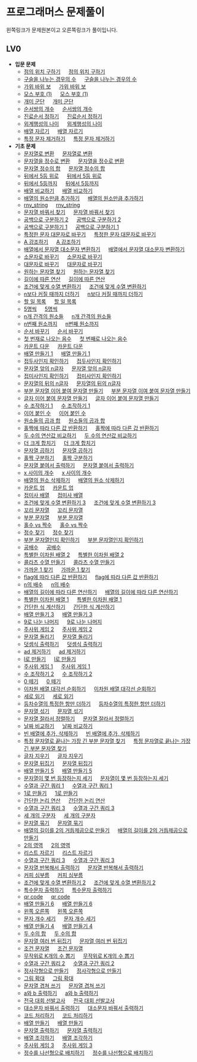 # 프로그래머스 문제풀이

왼쪽링크가 문제원본이고 오른쪽링크가 풀이입니다.

## LV0
- **입문 문제**
  - [점의 위치 구하기](https://school.programmers.co.kr/learn/courses/30/lessons/120841) &emsp; [점의 위치 구하기](https://github.com/JangIn-40/Programmers/tree/master/LV0/introduction/FindLocationVertex)
  - [구슬을 나누는 경우의 수](https://school.programmers.co.kr/learn/courses/30/lessons/120840) &emsp; [구슬을 나누는 경우의 수](https://github.com/JangIn-40/Programmers/blob/master/LV0/introduction/NumberOfCaseBeadsDivide/NumberOfCaseBeadsDivide.cpp)
  - [가위 바위 보](https://school.programmers.co.kr/learn/courses/30/lessons/120839) &emsp; [가위 바위 보](https://github.com/JangIn-40/Programmers/blob/master/LV0/introduction/RockScissorPaper/RockScissorPaper.cpp)
  - [모스 부호 (1)](https://school.programmers.co.kr/learn/courses/30/lessons/120838) &emsp; [모스 부호 (1)](https://github.com/JangIn-40/Programmers/blob/master/LV0/introduction/MorseCode(1)/MorseCode(1).cpp)
  - [개미 군단](https://school.programmers.co.kr/learn/courses/30/lessons/120837) &emsp; [개미 군단](https://github.com/JangIn-40/Programmers/blob/master/LV0/introduction/LegionAnt/LegionAnt.cpp)
  - [순서쌍의 개수](https://school.programmers.co.kr/learn/courses/30/lessons/120836) &emsp; [순서쌍의 개수](https://github.com/JangIn-40/Programmers/blob/master/LV0/introduction/NumberOfOrderPairs/NumberOfOrderPairs.cpp)
  - [진료순서 정하기](https://school.programmers.co.kr/learn/courses/30/lessons/120835) &emsp; [진료순서 정하기](https://github.com/JangIn-40/Programmers/blob/master/LV0/introduction/SetOrderTreatment/SetOrderTreatment.cpp)
  - [외계행성의 나이](https://school.programmers.co.kr/learn/courses/30/lessons/120834) &emsp; [외계행성의 나이](https://github.com/JangIn-40/Programmers/blob/master/LV0/introduction/AgeOfExoplanet/AgeOfExoplanet.cpp)
  - [배열 자르기](https://school.programmers.co.kr/learn/courses/30/lessons/120833) &emsp; [배열 자르기](https://github.com/JangIn-40/Programmers/blob/master/LV0/introduction/CutArray/CutArray.cpp)
  - [특정 문자 제거하기](https://school.programmers.co.kr/learn/courses/30/lessons/120826) &emsp; [특정 문자 제거하기](https://github.com/JangIn-40/Programmers/blob/master/LV0/introduction/RemoveSpecificCharacter/RemoveSpecificCharacter.cpp)
- **기초 문제**
  - [문자열로 변환](https://school.programmers.co.kr/learn/courses/30/lessons/181845) &emsp; [문자열로 변환](https://github.com/JangIn-40/Programmers/blob/master/LV0/Lv0%20Basic/ConvertString/ConvertString.cpp)
  - [문자열을 정수로 변환](https://school.programmers.co.kr/learn/courses/30/lessons/181848) &emsp; [문자열을 정수로 변환](https://github.com/JangIn-40/Programmers/blob/master/LV0/Lv0%20Basic/ConvertStringToInteger/ConvertStringToInteger.cpp)
  - [문자열 정수의 합](https://school.programmers.co.kr/learn/courses/30/lessons/181849) &emsp; [문자열 정수의 합](https://github.com/JangIn-40/Programmers/blob/master/LV0/Lv0%20Basic/SumStringInteger/SumStringInteger.cpp)
  - [뒤에서 5등 위로](https://school.programmers.co.kr/learn/courses/30/lessons/181852) &emsp; [뒤에서 5등 위로](https://github.com/JangIn-40/Programmers/blob/master/LV0/Lv0%20Basic/FifthFromBack/FifthFromBack.cpp)
  - [뒤에서 5등까지](https://school.programmers.co.kr/learn/courses/30/lessons/181853) &emsp; [뒤에서 5등까지](https://github.com/JangIn-40/Programmers/blob/master/LV0/Lv0%20Basic/FromBackToFifth/FromBackToFifth.cpp)
  - [배열 비교하기](https://school.programmers.co.kr/learn/courses/30/lessons/181856) &emsp; [배열 비교하기](https://github.com/JangIn-40/Programmers/blob/master/LV0/Lv0%20Basic/CompareArray/CompareArray.cpp)
  - [배열의 원소만큼 추가하기](https://school.programmers.co.kr/learn/courses/30/lessons/181861) &emsp; [배열의 원소만큼 추가하기](https://github.com/JangIn-40/Programmers/blob/master/LV0/Lv0%20Basic/AddAsArrayElements/AddAsArrayElements.cpp)
  - [rny_string](https://school.programmers.co.kr/learn/courses/30/lessons/181863) &emsp; [rny_string](https://github.com/JangIn-40/Programmers/blob/master/LV0/Lv0%20Basic/rny_string/rny_string.cpp)
  - [문자열 바꿔서 찾기](https://school.programmers.co.kr/learn/courses/30/lessons/181864) &emsp; [문자열 바꿔서 찾기](https://github.com/JangIn-40/Programmers/blob/master/LV0/Lv0%20Basic/FindToChangingString/FindToChangingString.cpp)
  - [공백으로 구분하기 2](https://school.programmers.co.kr/learn/courses/30/lessons/181868) &emsp; [공백으로 구분하기 2](https://github.com/JangIn-40/Programmers/blob/master/LV0/Lv0%20Basic/DistinguishBlank%202/DistinguishBlank%202.cpp)
  - [공백으로 구분하기 1](https://school.programmers.co.kr/learn/courses/30/lessons/181869) &emsp; [공백으로 구분하기 1](https://github.com/JangIn-40/Programmers/blob/master/LV0/Lv0%20Basic/DistinguishBlank%201/DistinguishBlank%201.cpp)
  - [특정한 문자 대문자로 바꾸기](https://school.programmers.co.kr/learn/courses/30/lessons/181873) &emsp; [특정한 문자 대문자로 바꾸기](https://github.com/JangIn-40/Programmers/blob/master/LV0/Lv0%20Basic/ChangeSpecificCharcterToUpper/ChangeSpecificCharcterToUpper.cpp)
  - [A 강조하기](https://school.programmers.co.kr/learn/courses/30/lessons/181874) &emsp; [A 강조하기](https://github.com/JangIn-40/Programmers/blob/master/LV0/Lv0%20Basic/EmphasizeA/EmphasizeA.cpp)
  - [배열에서 문자열 대소문자 변환하기](https://school.programmers.co.kr/learn/courses/30/lessons/181875) &emsp; [배열에서 문자열 대소문자 변환하기](https://github.com/JangIn-40/Programmers/blob/master/LV0/Lv0%20Basic/ConvertStringLowerUpperInArray/ConvertStringLowerUpperInArray.cpp)
  - [소문자로 바꾸기](https://school.programmers.co.kr/learn/courses/30/lessons/181876) &emsp; [소문자로 바꾸기](https://github.com/JangIn-40/Programmers/blob/master/LV0/Lv0%20Basic/ConvertLowercase/ConvertLowercase.cpp)
  - [대문자로 바꾸기](https://school.programmers.co.kr/learn/courses/30/lessons/181877) &emsp; [대문자로 바꾸기](https://github.com/JangIn-40/Programmers/blob/master/LV0/Lv0%20Basic/ConvertUppercase/ConvertUppercase.cpp)
  - [원하는 문자열 찾기](https://school.programmers.co.kr/learn/courses/30/lessons/181878) &emsp; [원하는 문자열 찾기](https://github.com/JangIn-40/Programmers/blob/master/LV0/Lv0%20Basic/FindDesireString/FindDesireString.cpp)
  - [길이에 따른 연산](https://school.programmers.co.kr/learn/courses/30/lessons/181879) &emsp; [길이에 따른 연산](https://github.com/JangIn-40/Programmers/blob/master/LV0/Lv0%20Basic/CalculateBaseOnLength/CalculateBaseOnLength.cpp)
  - [조건에 맞게 수열 변환하기](https://school.programmers.co.kr/learn/courses/30/lessons/181882) &emsp; [조건에 맞게 수열 변환하기](https://github.com/JangIn-40/Programmers/blob/master/LV0/Lv0%20Basic/ConvertSequnceAccordingCondition/ConvertSequnceAccordingCondition.cpp)
  - [n보다 커질 때까지 더하기](https://school.programmers.co.kr/learn/courses/30/lessons/181884) &emsp; [n보다 커질 때까지 더하기](https://github.com/JangIn-40/Programmers/blob/master/LV0/Lv0%20Basic/AddBiggerThanN/AddBiggerThanN.cpp)
  - [할 일 목록](https://school.programmers.co.kr/learn/courses/30/lessons/181885) &emsp; [할 일 목록](https://github.com/JangIn-40/Programmers/blob/master/LV0/Lv0%20Basic/TODOList/TODOList.cpp)
  - [5명씩](https://school.programmers.co.kr/learn/courses/30/lessons/181886) &emsp; [5명씩](https://github.com/JangIn-40/Programmers/blob/master/LV0/Lv0%20Basic/FivePeopleEach/FivePeopleEach.cpp)
  - [n개 간격의 원소들](https://school.programmers.co.kr/learn/courses/30/lessons/181888) &emsp; [n개 간격의 원소들](https://github.com/JangIn-40/Programmers/blob/master/LV0/Lv0%20Basic/NDistanceElements/NDistanceElements.cpp)
  - [n번째 원소까지](https://school.programmers.co.kr/learn/courses/30/lessons/181889) &emsp; [n번째 원소까지](https://github.com/JangIn-40/Programmers/blob/master/LV0/Lv0%20Basic/NthToElement/NthToElement.cpp)
  - [순서 바꾸기](https://school.programmers.co.kr/learn/courses/30/lessons/181891) &emsp; [순서 바꾸기](https://github.com/JangIn-40/Programmers/blob/master/LV0/Lv0%20Basic/ChangeSequence/ChangeSequence.cpp)
  - [첫 번재로 나오는 음수](https://school.programmers.co.kr/learn/courses/30/lessons/181896) &emsp; [첫 번째로 나오는 음수](https://github.com/JangIn-40/Programmers/blob/master/LV0/Lv0%20Basic/FirstNegativeNubmer/FirstNegativeNubmer.cpp)
  - [카운트 다운](https://school.programmers.co.kr/learn/courses/30/lessons/181899) &emsp; [카운트 다운](https://github.com/JangIn-40/Programmers/blob/master/LV0/Lv0%20Basic/CountDown/CountDown.cpp)
  - [배열 만들기 1](https://school.programmers.co.kr/learn/courses/30/lessons/181901) &emsp; [배열 만들기 1](https://github.com/JangIn-40/Programmers/blob/master/LV0/Lv0%20Basic/MakeArray1/MakeArray1.cpp)
  - [접두사인지 확인하기](https://school.programmers.co.kr/learn/courses/30/lessons/181906) &emsp; [접두사인지 확인하기](https://github.com/JangIn-40/Programmers/blob/master/LV0/Lv0%20Basic/CheckPrefix/CheckPrefix.cpp)
  - [문자열 앞의 n글자](https://school.programmers.co.kr/learn/courses/30/lessons/181907) &emsp; [문자열 앞의 n글자](https://github.com/JangIn-40/Programmers/blob/master/LV0/Lv0%20Basic/NLettersInFrontOfString/NLettersInFrontOfString.cpp)
  - [접미사인지 확인하기](https://school.programmers.co.kr/learn/courses/30/lessons/181908) &emsp; [접미사인지 확인하기](https://github.com/JangIn-40/Programmers/blob/master/LV0/Lv0%20Basic/CheckSuffixArray/CheckSuffixArray.cpp)
  - [문자열의 뒤의 n글자](https://school.programmers.co.kr/learn/courses/30/lessons/181910) &emsp; [문자열의 뒤의 n글자](https://github.com/JangIn-40/Programmers/blob/master/LV0/Lv0%20Basic/StringBackN/StringBackN.cpp)
  - [부분 문자열 이어 붙여 문자열 만들기](https://school.programmers.co.kr/learn/courses/30/lessons/181911) &emsp; [부분 문자열 이여 붙여 문자열 만들기](https://github.com/JangIn-40/Programmers/blob/master/LV0/Lv0%20Basic/MakeStringConnectPartOfString/MakeStringConnectPartOfString.cpp)
  - [글자 이어 붙여 문자열 만들기](https://school.programmers.co.kr/learn/courses/30/lessons/181915) &emsp; [글자 이어 붙여 문자열 만들기](https://github.com/JangIn-40/Programmers/blob/master/LV0/Lv0%20Basic/ConnectMakingString/ConnectMakingString.cpp)
  - [수 조작하기 1](https://school.programmers.co.kr/learn/courses/30/lessons/181926) &emsp; [수 조작하기 1](https://github.com/JangIn-40/Programmers/blob/master/LV0/Lv0%20Basic/ControlNumber1/ControlNumber1.cpp)
  - [이어 붙인 수](https://school.programmers.co.kr/learn/courses/30/lessons/181928) &emsp; [이어 붙인 수](https://github.com/JangIn-40/Programmers/blob/master/LV0/Lv0%20Basic/ConnectNumber/ConnectNumber.cpp)
  - [원소들의 곱과 합](https://school.programmers.co.kr/learn/courses/30/lessons/181929) &emsp; [원소들의 곱과 합](https://github.com/JangIn-40/Programmers/blob/master/LV0/Lv0%20Basic/AddMultipleElement/AddMultipleElement.cpp)
  - [홀짝에 따라 다른 값 반환하기](https://school.programmers.co.kr/learn/courses/30/lessons/181935) &emsp; [홀짝에 따라 다른 갑 반환하기](https://github.com/JangIn-40/Programmers/blob/master/LV0/Lv0%20Basic/ReturnDifferentValueOnOddEven/ReturnDifferentValueOnOddEven.cpp)
  - [두 수의 연산값 비교하기](https://school.programmers.co.kr/learn/courses/30/lessons/181938) &emsp; [두 수의 연산값 비교하기](https://github.com/JangIn-40/Programmers/blob/master/LV0/Lv0%20Basic/CompareCalculationNumber/CompareCalculationNumber.cpp)
  - [더 크게 합치기](https://school.programmers.co.kr/learn/courses/30/lessons/181939) &emsp; [더 크게 합치기](https://github.com/JangIn-40/Programmers/blob/master/LV0/Lv0%20Basic/AddMoreBig/AddMoreBig.cpp)
  - [문자열 곱하기](https://school.programmers.co.kr/learn/courses/30/lessons/181940) &emsp; [문자열 곱하기](https://github.com/JangIn-40/Programmers/blob/master/LV0/Lv0%20Basic/StringMultiple/StringMultiple.cpp)
  - [홀짝 구분하기](https://school.programmers.co.kr/learn/courses/30/lessons/181944) &emsp; [홀짝 구분하기](https://github.com/JangIn-40/Programmers/blob/master/LV0/Lv0%20Basic/ClassifyEvenOdd/ClassifyEvenOdd.cpp)
  - [문자열 붙여서 출력하기](https://school.programmers.co.kr/learn/courses/30/lessons/181946) &emsp; [문자열 붙여서 출력하기](https://github.com/JangIn-40/Programmers/blob/master/LV0/Lv0%20Basic/PrintStickString/PrintStickString.cpp)
  - [x 사이의 개수](https://school.programmers.co.kr/learn/courses/30/lessons/181867) &emsp; [x 사이의 개수](https://github.com/JangIn-40/Programmers/blob/master/LV0/Lv0%20Basic/NumberBetweenX/NumberBetweenX.cpp)
  - [배열의 원소 삭제하기](https://school.programmers.co.kr/learn/courses/30/lessons/181844) &emsp; [배열의 원소 삭제하기](https://github.com/JangIn-40/Programmers/blob/master/LV0/Lv0%20Basic/RemoveArrayElement/RemoveArrayElement.cpp)
  - [카운트 업](https://school.programmers.co.kr/learn/courses/30/lessons/181920) &emsp; [카운트 업](https://github.com/JangIn-40/Programmers/blob/master/LV0/Lv0%20Basic/CountUp/CountUp.cpp)
  - [접미사 배열](https://school.programmers.co.kr/learn/courses/30/lessons/181909) &emsp; [접미사 배열](https://github.com/JangIn-40/Programmers/blob/master/LV0/Lv0%20Basic/SuffixArray/SuffixArray.cpp)
  - [조건에 맞게 수열 변환하기 3](https://school.programmers.co.kr/learn/courses/30/lessons/181835) &emsp; [조건에 맞게 수열 변환하기 3](https://github.com/JangIn-40/Programmers/blob/master/LV0/Lv0%20Basic/ConvertSequenceAccordingCondition3/ConvertSequenceAccordingCondition3.cpp)
  - [꼬리 문자열](https://school.programmers.co.kr/learn/courses/30/lessons/181841) &emsp; [꼬리 문자열](https://github.com/JangIn-40/Programmers/blob/master/LV0/Lv0%20Basic/TailString/TailString.cpp)
  - [부분 문자열](https://school.programmers.co.kr/learn/courses/30/lessons/181842) &emsp; [부분 문자열](https://github.com/JangIn-40/Programmers/blob/master/LV0/Lv0%20Basic/SubString/SubString.cpp)
  - [홀수 vs 짝수](https://school.programmers.co.kr/learn/courses/30/lessons/181887) &emsp; [홀수 vs 짝수](https://github.com/JangIn-40/Programmers/blob/master/LV0/Lv0%20Basic/Odd_VS_Even/Odd_VS_Even.cpp)
  - [정수 찾기](https://school.programmers.co.kr/learn/courses/30/lessons/181840) &emsp; [정수 찾기](https://github.com/JangIn-40/Programmers/blob/master/LV0/Lv0%20Basic/FindInteger/FindInteger.cpp)
  - [부분 문자열인지 확인하기](https://school.programmers.co.kr/learn/courses/30/lessons/181843) &emsp; [부분 문자열인지 확인하기](https://github.com/JangIn-40/Programmers/blob/master/LV0/Lv0%20Basic/CheckSubString/CheckSubString.cpp)
  - [공배수](https://school.programmers.co.kr/learn/courses/30/lessons/181936) &emsp; [공배수](https://github.com/JangIn-40/Programmers/blob/master/LV0/Lv0%20Basic/CommonMultiple/CommonMultiple.cpp)
  - [특별한 이차원 배열 2](https://school.programmers.co.kr/learn/courses/30/lessons/181831) &emsp; [특별한 이차원 배열 2](https://github.com/JangIn-40/Programmers/blob/master/LV0/Lv0%20Basic/SpecialTwoDimensionArray2/SpecialTwoDimensionArray2.cpp)
  - [콜라츠 수열 만들기](https://school.programmers.co.kr/learn/courses/30/lessons/181919) &emsp; [콜라츠 수열 만들기](https://github.com/JangIn-40/Programmers/blob/master/LV0/Lv0%20Basic/CollatzSequence/CollatzSequence.cpp)
  - [가까운 1 찾기](https://school.programmers.co.kr/learn/courses/30/lessons/181898) &emsp; [가까운 1 찾기](https://github.com/JangIn-40/Programmers/blob/master/LV0/Lv0%20Basic/FindNear1/FindNear1.cpp)
  - [flag에 따라 다른 값 반환하기](https://school.programmers.co.kr/learn/courses/30/lessons/181933) &emsp; [flag에 따라 다른 값 반환하기](https://github.com/JangIn-40/Programmers/blob/master/LV0/Lv0%20Basic/ReturnDiffrentValeuOnFlag/ReturnDiffrentValeuOnFlag.cpp)
  - [n의 배수](https://school.programmers.co.kr/learn/courses/30/lessons/181937) &emsp; [n의 배수](https://github.com/JangIn-40/Programmers/blob/master/LV0/Lv0%20Basic/NMultiple/NMultiple.cpp)
  - [배열의 길이에 따라 다른 연산하기](https://school.programmers.co.kr/learn/courses/30/lessons/181854) &emsp; [배열의 길이에 따라 다른 연산하기](https://github.com/JangIn-40/Programmers/blob/master/LV0/Lv0%20Basic/DifferentCalculateDefendOnLengthOfArray/DifferentCalculateDefendOnLengthOfArray.cpp)
  - [특별한 이차원 배열 1](https://school.programmers.co.kr/learn/courses/30/lessons/181833) &emsp; [특별한 이차원 배열 1](https://github.com/JangIn-40/Programmers/blob/master/LV0/Lv0%20Basic/SpecialTwoDimensionArray/SpecialTwoDimensionArray.cpp)
  - [간단한 식 계산하기](https://school.programmers.co.kr/learn/courses/30/lessons/181865) &emsp; [간단한 식 계산하기](https://github.com/JangIn-40/Programmers/blob/master/LV0/Lv0%20Basic/CalculateSimpleExpression/CalculateSimpleExpression.cpp)
  - [배열 만들기 3](https://school.programmers.co.kr/learn/courses/30/lessons/181895) &emsp; [배열 만들기 3](https://github.com/JangIn-40/Programmers/blob/master/LV0/Lv0%20Basic/MakeArray3/MakeArray3.cpp)
  - [9로 나눈 나머지](https://school.programmers.co.kr/learn/courses/30/lessons/181914) &emsp; [9로 나눈 나머지](https://github.com/JangIn-40/Programmers/blob/master/LV0/Lv0%20Basic/Divide9Remain/Divide9Remain.cpp)
  - [주사위 게임 2](https://school.programmers.co.kr/learn/courses/30/lessons/181930) &emsp; [주사위 게임 2](https://github.com/JangIn-40/Programmers/blob/master/LV0/Lv0%20Basic/DiceGame2/DiceGame2.cpp)
  - [문자열 돌리기](https://school.programmers.co.kr/learn/courses/30/lessons/181945) &emsp; [문자열 돌리기](https://github.com/JangIn-40/Programmers/blob/master/LV0/Lv0%20Basic/PrintTwistString/PrintTwistString.cpp)
  - [덧셈식 출력하기](https://school.programmers.co.kr/learn/courses/30/lessons/181947) &emsp; [덧셈식 출력하기](https://github.com/JangIn-40/Programmers/blob/master/LV0/Lv0%20Basic/PrintAdd/PrintAdd.cpp)
  - [ad 제거하기](https://school.programmers.co.kr/learn/courses/30/lessons/181870) &emsp; [ad 제거하기](https://github.com/JangIn-40/Programmers/blob/master/LV0/Lv0%20Basic/RemoveAd/RemoveAd.cpp)
  - [l로 만들기](https://school.programmers.co.kr/learn/courses/30/lessons/181834) &emsp; [l로 만들기](https://github.com/JangIn-40/Programmers/blob/master/LV0/Lv0%20Basic/MakeToI/MakeToL.cpp)
  - [주사위 게임 1](https://school.programmers.co.kr/learn/courses/30/lessons/181839) &emsp; [주사위 게임 1](https://github.com/JangIn-40/Programmers/blob/master/LV0/Lv0%20Basic/DiceGame1/DiceGame1.cpp)
  - [수 조작하기 2](https://school.programmers.co.kr/learn/courses/30/lessons/181925) &emsp; [수 조작하기 2](https://github.com/JangIn-40/Programmers/blob/master/LV0/Lv0%20Basic/ControlNumber2/ControlNumber2.cpp)
  - [0 떼기](https://school.programmers.co.kr/learn/courses/30/lessons/181847) &emsp; [0 떼기](https://github.com/JangIn-40/Programmers/blob/master/LV0/Lv0%20Basic/TakeOffZero/TakeOffZero.cpp)
  - [이차원 배열 대각선 순회하기](https://school.programmers.co.kr/learn/courses/30/lessons/181829) &emsp; [이차원 배열 대각선 순회하기](https://github.com/JangIn-40/Programmers/blob/master/LV0/Lv0%20Basic/Two-dimensionalArrayDiagonalTraversal/Two-dimensionalArrayDiagonalTraversal.cpp)
  - [세로 읽기](https://school.programmers.co.kr/learn/courses/30/lessons/181904) &emsp; [세로 읽기](https://github.com/JangIn-40/Programmers/blob/master/LV0/Lv0%20Basic/ReadColumn/ReadColumn.cpp)
  - [등차수열의 특정한 항만 더하기](https://school.programmers.co.kr/learn/courses/30/lessons/181931) &emsp; [등차수열의 특정한 항만 더하기](https://github.com/JangIn-40/Programmers/blob/master/LV0/Lv0%20Basic/ArithmeticSequenceAddSpecific/ArithmeticSequenceAddSpecific.cpp)
  - [문자열 섞기](https://school.programmers.co.kr/learn/courses/30/lessons/181942) &emsp; [문자열 섞기](https://github.com/JangIn-40/Programmers/blob/master/LV0/Lv0%20Basic/StringShuffle/StringShuffle.cpp)
  - [문자열 잘라서 정렬하기](https://school.programmers.co.kr/learn/courses/30/lessons/181866) &emsp; [문자열 잘라서 정렬하기](https://github.com/JangIn-40/Programmers/blob/master/LV0/Lv0%20Basic/SortCuttingString/SortCuttingString.cpp)
  - [날짜 비교하기](https://school.programmers.co.kr/learn/courses/30/lessons/181838) &emsp; [날짜 비교하기](https://github.com/JangIn-40/Programmers/blob/master/LV0/Lv0%20Basic/CompareDate/CompareDate.cpp)
  - [빈 배열에 추가, 삭제하기](https://school.programmers.co.kr/learn/courses/30/lessons/181860) &emsp; [빈 배열에 추가, 삭제하기](https://github.com/JangIn-40/Programmers/blob/master/LV0/Lv0%20Basic/Add_Erase_EmptyString/Add_Erase_EmptyString.cpp)
  - [특정 문자열로 끝나는 가장 긴 부분 문자열 찾기](https://school.programmers.co.kr/learn/courses/30/lessons/181872) &emsp; [특정 문자열로 끝나는 가장 긴 부분 문자열 찾기](https://github.com/JangIn-40/Programmers/blob/master/LV0/Lv0%20Basic/FindLongestSubstringEndedWithSpecificString/FindLongestSubstringEndedWithSpecificString.cpp)
  - [글자 지우기](https://school.programmers.co.kr/learn/courses/30/lessons/181900) &emsp; [글자 지우기](https://github.com/JangIn-40/Programmers/blob/master/LV0/Lv0%20Basic/EraseLetter/EraseLetter.cpp)
  - [문자열 뒤집기](https://school.programmers.co.kr/learn/courses/30/lessons/181905) &emsp; [문자열 뒤집기](https://github.com/JangIn-40/Programmers/blob/master/LV0/Lv0%20Basic/FlipString1/FlipString1.cpp)
  - [배열 만들기 5](https://school.programmers.co.kr/learn/courses/30/lessons/181912) &emsp; [배열 만들기 5](https://github.com/JangIn-40/Programmers/blob/master/LV0/Lv0%20Basic/MakeArray%205/MakeArray%205.cpp)
  - [문자열이 몇 번 등장하는지 세기](https://school.programmers.co.kr/learn/courses/30/lessons/181871) &emsp; [문자열이 몇 번 등장하는지 세기](https://github.com/JangIn-40/Programmers/blob/master/LV0/Lv0%20Basic/CountHowManyStringAppear/CountHowManyStringAppear.cpp)
  - [수열과 구간 쿼리 1](https://school.programmers.co.kr/learn/courses/30/lessons/181883) &emsp; [수열과 구간 쿼리 1](https://github.com/JangIn-40/Programmers/blob/master/LV0/Lv0%20Basic/SequencesAndSpheresQuery1/SequencesAndSpheresQuery1.cpp)
  - [1로 만들기](https://school.programmers.co.kr/learn/courses/30/lessons/181880) &emsp; [1로 만들기](https://github.com/JangIn-40/Programmers/blob/master/LV0/Lv0%20Basic/Make1/Make1.cpp)
  - [간단한 논리 연산](https://school.programmers.co.kr/learn/courses/30/lessons/181917) &emsp; [간단한 논리 연산](https://github.com/JangIn-40/Programmers/blob/master/LV0/Lv0%20Basic/SimpleLogicCalculate/SimpleLogicCalculate.cpp)
  - [수열과 구간 쿼리 3](https://school.programmers.co.kr/learn/courses/30/lessons/181924) &emsp; [수열과 구간 쿼리 3](https://github.com/JangIn-40/Programmers/blob/master/LV0/Lv0%20Basic/SequencesAndSpheresQuery3/SequencesAndSpheresQuery3.cpp)
  - [세 개의 구분자](https://school.programmers.co.kr/learn/courses/30/lessons/181862) &emsp; [세 개의 구분자](https://github.com/JangIn-40/Programmers/blob/master/LV0/Lv0%20Basic/ThreeCategories/ThreeCategories.cpp)
  - [문자열 묶기](https://school.programmers.co.kr/learn/courses/30/lessons/181855) &emsp; [문자열 묶기](https://github.com/JangIn-40/Programmers/blob/master/LV0/Lv0%20Basic/TieString/TieString.cpp)
  - [배열의 길이를 2의 거듭제곱으로 만들기](https://school.programmers.co.kr/learn/courses/30/lessons/181857) &emsp; [배열의 길이를 2의 거듭제곱으로 만들기](https://github.com/JangIn-40/Programmers/blob/master/LV0/Lv0%20Basic/MakeLengthArrayPowerOf2/MakeLengthArrayPowerOf2.cpp)
  - [2의 영역](https://school.programmers.co.kr/learn/courses/30/lessons/181894) &emsp; [2의 영역](https://github.com/JangIn-40/Programmers/blob/master/LV0/Lv0%20Basic/AreaOf2/AreaOf2.cpp)
  - [리스트 자르기](https://school.programmers.co.kr/learn/courses/30/lessons/181897) &emsp; [리스트 자르기](https://github.com/JangIn-40/Programmers/blob/master/LV0/Lv0%20Basic/CutList/CutList.cpp)
  - [수열과 구간 쿼리 3](https://school.programmers.co.kr/learn/courses/30/lessons/181922) &emsp; [수열과 구간 쿼리 3](https://github.com/JangIn-40/Programmers/blob/master/LV0/Lv0%20Basic/SequencesAndSpheresQuery4/SequencesAndSpheresQuery4.cpp)
  - [문자열 반복해서 출력하기](https://school.programmers.co.kr/learn/courses/30/lessons/181950) &emsp; [문자열 반복해서 출력하기](https://github.com/JangIn-40/Programmers/blob/master/LV0/Lv0%20Basic/PrintRepeatString/PrintRepeatString.cpp)
  - [커피 심부름](https://school.programmers.co.kr/learn/courses/30/lessons/181837) &emsp; [커피 심부름](https://github.com/JangIn-40/Programmers/blob/master/LV0/Lv0%20Basic/CoffeeErrand/CoffeeErrand.cpp)
  - [조건에 맞게 수열 변환하기 2](https://school.programmers.co.kr/learn/courses/30/lessons/181881) &emsp; [조건에 맞게 수열 변환하기 2](https://github.com/JangIn-40/Programmers/blob/master/LV0/Lv0%20Basic/ConvertSequnceAccordingCondition2/ConvertSequnceAccordingCondition2.cpp)
  - [특수문자 출력하기](https://school.programmers.co.kr/learn/courses/30/lessons/181948) &emsp; [특수문자 출력하기](https://github.com/JangIn-40/Programmers/blob/master/LV0/Lv0%20Basic/PrintSpecialCharacter/PrintSpecialCharacter.cpp)
  - [qr code](https://school.programmers.co.kr/learn/courses/30/lessons/181903) &emsp; [qr code](https://github.com/JangIn-40/Programmers/blob/master/LV0/Lv0%20Basic/QRCode/QRCode.cpp)
  - [배열 만들기 6](https://school.programmers.co.kr/learn/courses/30/lessons/181859) &emsp; [배열 만들기 6](https://github.com/JangIn-40/Programmers/blob/master/LV0/Lv0%20Basic/MakeArray6/MakeArray6.cpp)
  - [왼쪽 오른쪽](https://school.programmers.co.kr/learn/courses/30/lessons/181890) &emsp; [왼쪽 오른쪽](https://github.com/JangIn-40/Programmers/blob/master/LV0/Lv0%20Basic/LeftRight/LeftRight.cpp)
  - [문자 개수 세기](https://school.programmers.co.kr/learn/courses/30/lessons/181902) &emsp; [문자 개수 세기](https://github.com/JangIn-40/Programmers/blob/master/LV0/Lv0%20Basic/CountStringNumber/CountStringNumber.cpp)
  - [배열 만들기 4](https://school.programmers.co.kr/learn/courses/30/lessons/181918) &emsp; [배열 만들기 4](https://github.com/JangIn-40/Programmers/blob/master/LV0/Lv0%20Basic/MakeArrangemen%204/MakeArrangemen%204.cpp)
  - [두 수의 합](https://school.programmers.co.kr/learn/courses/30/lessons/181846) &emsp; [두 수의 합](https://github.com/JangIn-40/Programmers/blob/master/LV0/Lv0%20Basic/AddTwoNumber/AddTwoNumber.cpp)
  - [문자열 여러 번 뒤집기](https://school.programmers.co.kr/learn/courses/30/lessons/181913) &emsp; [문자열 여러 번 뒤집기](https://github.com/JangIn-40/Programmers/blob/master/LV0/Lv0%20Basic/FlipString/FlipString.cpp)
  - [조건 문자열](https://school.programmers.co.kr/learn/courses/30/lessons/181934) &emsp; [조건 문자열](https://github.com/JangIn-40/Programmers/blob/master/LV0/Lv0%20Basic/ConditionalString/ConditionalString.cpp)
  - [무작위로 K개의 수 뽑기](https://school.programmers.co.kr/learn/courses/30/lessons/181858) &emsp; [무작위로 K개의 수 뽑기](https://github.com/JangIn-40/Programmers/blob/master/LV0/Lv0%20Basic/DrawRandomKNumber/DrawRandomKNumber.cpp)
  - [수열과 구간 쿼리 2](https://school.programmers.co.kr/learn/courses/30/lessons/181923) &emsp; [수열과 구간 쿼리 2](https://github.com/JangIn-40/Programmers/blob/master/LV0/Lv0%20Basic/SequencesAndSpheresQuery/SequencesAndSpheresQuery2.cpp)
  - [정사각형으로 만들기](https://school.programmers.co.kr/learn/courses/30/lessons/181830) &emsp; [정사각형으로 만들기](https://github.com/JangIn-40/Programmers/blob/master/LV0/Lv0%20Basic/MakeSquare/MakeSquare.cpp)
  - [그림 확대](https://school.programmers.co.kr/learn/courses/30/lessons/181836) &emsp; [그림 확대](https://github.com/JangIn-40/Programmers/blob/master/LV0/Lv0%20Basic/ZoomInPicture/ZoomInPicture.cpp)
  - [문자열 겹쳐 쓰기](https://school.programmers.co.kr/learn/courses/30/lessons/181943) &emsp; [문자열 겹쳐 쓰기](https://github.com/JangIn-40/Programmers/blob/master/LV0/Lv0%20Basic/OverwriteString/OverwriteString.cpp)
  - [a와 b 출력하기](https://school.programmers.co.kr/learn/courses/30/lessons/181951) &emsp; [a와 b 출력하기](https://github.com/JangIn-40/Programmers/tree/master/LV0/Lv0%20Basic/Print_A_B)
  - [전국 대회 선발고사](https://school.programmers.co.kr/learn/courses/30/lessons/181851) &emsp; [전국 대회 선발고사](https://github.com/JangIn-40/Programmers/blob/master/LV0/Lv0%20Basic/NationalCompetitionSelectionTest/NationalCompetitionSelectionTest.cpp)
  - [대소문자 바꿔서 출력하기](https://school.programmers.co.kr/learn/courses/30/lessons/181949) &emsp; [대소문자 바꿔서 출력하기](https://github.com/JangIn-40/Programmers/blob/master/LV0/Lv0%20Basic/PrintLowerUpper/PrintLowerUpper.cpp)
  - [코드 처리하기](https://school.programmers.co.kr/learn/courses/30/lessons/181932) &emsp; [코드 처리하기](https://github.com/JangIn-40/Programmers/blob/master/LV0/Lv0%20Basic/ProcessCode/ProcessCode.cpp)
  - [배열 만들기](https://school.programmers.co.kr/learn/courses/30/lessons/181921) &emsp; [배열 만들기](https://github.com/JangIn-40/Programmers/blob/master/LV0/Lv0%20Basic/MakeArrangement2/MakeArrangement2.cpp)
  - [문자열 출력하기](https://school.programmers.co.kr/learn/courses/30/lessons/181952) &emsp; [문자열 출력하기](https://github.com/JangIn-40/Programmers/blob/master/LV0/Lv0%20Basic/PrintString/PrintString.cpp)
  - [배열 조각하기](https://school.programmers.co.kr/learn/courses/30/lessons/181893) &emsp; [배열 조각하기](https://github.com/JangIn-40/Programmers/blob/master/LV0/Lv0%20Basic/CarvingArray/CarvingArray.cpp)
  - [주사위 게임 3](https://school.programmers.co.kr/learn/courses/30/lessons/181916) &emsp; [주사위 게임 3](https://github.com/JangIn-40/Programmers/blob/master/LV0/Lv0%20Basic/DiceGame%203/DiceGame%203.cpp)
  - [정수를 나선형으로 배치하기](https://school.programmers.co.kr/learn/courses/30/lessons/181832) &emsp; [정수를 나선형으로 배치하기](https://github.com/JangIn-40/Programmers/blob/master/LV0/Lv0%20Basic/PlaceIntegerInSprial/PlaceIntegerInSprial.cpp)

